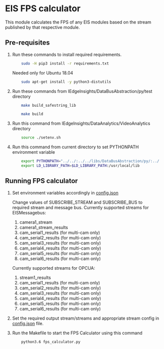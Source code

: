 # EIS FPS calculator

This module calculates the FPS of any EIS modules based on the stream published by that respective module.

## Pre-requisites

1. Run these commands to install required requirements.

    ```sh
        sudo -H pip3 install -r requirements.txt
    ```

    Needed only for Ubuntu 18.04
    ```sh
        sudo apt-get install -y python3-distutils
    ```

2. Run these commands from IEdgeInsights/DataBusAbstraction/py/test directory

    ```sh
        make build_safestring_lib
    ```

    ```sh
        make build
    ```

3. Run this command from IEdgeInsights/DataAnalytics/VideoAnalytics directory

    ```sh
        source ./setenv.sh
    ```

4. Run this command from current directory to set PYTHONPATH environment variable

    ```sh
        export PYTHONPATH="../../:../../libs/DataBusAbstraction/py/:../../libs/DataBusAbstraction/:../../libs/EISMessageBus"
        export LD_LIBRARY_PATH=$LD_LIBRARY_PATH:/usr/local/lib
    ```

## Running FPS calculator

1. Set environment variables accordingly in [config.json](config.json)

    Change values of SUBSCRIBE_STREAM and SUBSCRIBE_BUS to required stream and message bus.
    Currently supported streams for EISMessagebus:
    1. camera1_stream
    2. camera1_stream_results
    3. cam_serial1_results (for multi-cam only)
    4. cam_serial2_results (for multi-cam only)
    5. cam_serial3_results (for multi-cam only)
    6. cam_serial4_results (for multi-cam only)
    7. cam_serial5_results (for multi-cam only)
    8. cam_serial6_results (for multi-cam only)

    Currently supported streams for OPCUA:
    1. stream1_results
    2. cam_serial1_results (for multi-cam only)
    3. cam_serial2_results (for multi-cam only)
    4. cam_serial3_results (for multi-cam only)
    5. cam_serial4_results (for multi-cam only)
    6. cam_serial5_results (for multi-cam only)
    7. cam_serial6_results (for multi-cam only)

2. Set the required output stream/streams and appropriate stream config in [config.json](config.json) file.

3. Run the Makefile to start the FPS Calculator using this command

    ```sh
        python3.6 fps_calculator.py
    ```
